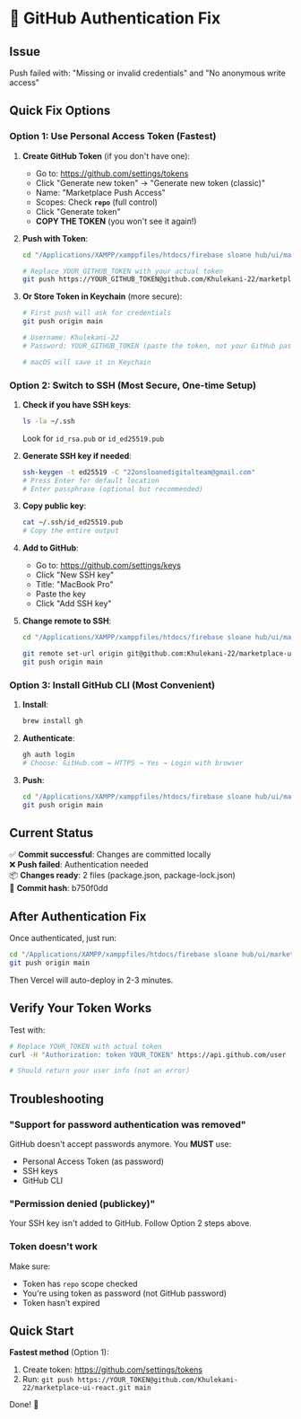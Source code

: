 # 🔐 GitHub Authentication Fix

## Issue
Push failed with: "Missing or invalid credentials" and "No anonymous write access"

## Quick Fix Options

### Option 1: Use Personal Access Token (Fastest)

1. **Create GitHub Token** (if you don't have one):
   - Go to: https://github.com/settings/tokens
   - Click "Generate new token" → "Generate new token (classic)"
   - Name: "Marketplace Push Access"
   - Scopes: Check **`repo`** (full control)
   - Click "Generate token"
   - **COPY THE TOKEN** (you won't see it again!)

2. **Push with Token**:
   ```bash
   cd "/Applications/XAMPP/xamppfiles/htdocs/firebase sloane hub/ui/marketplace-ui-react"
   
   # Replace YOUR_GITHUB_TOKEN with your actual token
   git push https://YOUR_GITHUB_TOKEN@github.com/Khulekani-22/marketplace-ui-react.git main
   ```

3. **Or Store Token in Keychain** (more secure):
   ```bash
   # First push will ask for credentials
   git push origin main
   
   # Username: Khulekani-22
   # Password: YOUR_GITHUB_TOKEN (paste the token, not your GitHub password)
   
   # macOS will save it in Keychain
   ```

### Option 2: Switch to SSH (Most Secure, One-time Setup)

1. **Check if you have SSH keys**:
   ```bash
   ls -la ~/.ssh
   ```
   
   Look for `id_rsa.pub` or `id_ed25519.pub`

2. **Generate SSH key if needed**:
   ```bash
   ssh-keygen -t ed25519 -C "22onsloanedigitalteam@gmail.com"
   # Press Enter for default location
   # Enter passphrase (optional but recommended)
   ```

3. **Copy public key**:
   ```bash
   cat ~/.ssh/id_ed25519.pub
   # Copy the entire output
   ```

4. **Add to GitHub**:
   - Go to: https://github.com/settings/keys
   - Click "New SSH key"
   - Title: "MacBook Pro"
   - Paste the key
   - Click "Add SSH key"

5. **Change remote to SSH**:
   ```bash
   cd "/Applications/XAMPP/xamppfiles/htdocs/firebase sloane hub/ui/marketplace-ui-react"
   
   git remote set-url origin git@github.com:Khulekani-22/marketplace-ui-react.git
   git push origin main
   ```

### Option 3: Install GitHub CLI (Most Convenient)

1. **Install**:
   ```bash
   brew install gh
   ```

2. **Authenticate**:
   ```bash
   gh auth login
   # Choose: GitHub.com → HTTPS → Yes → Login with browser
   ```

3. **Push**:
   ```bash
   cd "/Applications/XAMPP/xamppfiles/htdocs/firebase sloane hub/ui/marketplace-ui-react"
   git push origin main
   ```

## Current Status

✅ **Commit successful**: Changes are committed locally  
❌ **Push failed**: Authentication needed  
📦 **Changes ready**: 2 files (package.json, package-lock.json)  
🎯 **Commit hash**: b750f0dd  

## After Authentication Fix

Once authenticated, just run:
```bash
cd "/Applications/XAMPP/xamppfiles/htdocs/firebase sloane hub/ui/marketplace-ui-react"
git push origin main
```

Then Vercel will auto-deploy in 2-3 minutes.

## Verify Your Token Works

Test with:
```bash
# Replace YOUR_TOKEN with actual token
curl -H "Authorization: token YOUR_TOKEN" https://api.github.com/user

# Should return your user info (not an error)
```

## Troubleshooting

### "Support for password authentication was removed"
GitHub doesn't accept passwords anymore. You **MUST** use:
- Personal Access Token (as password)
- SSH keys
- GitHub CLI

### "Permission denied (publickey)"
Your SSH key isn't added to GitHub. Follow Option 2 steps above.

### Token doesn't work
Make sure:
- Token has `repo` scope checked
- You're using token as password (not GitHub password)
- Token hasn't expired

## Quick Start

**Fastest method** (Option 1):
1. Create token: https://github.com/settings/tokens
2. Run: `git push https://YOUR_TOKEN@github.com/Khulekani-22/marketplace-ui-react.git main`

Done! 🚀
